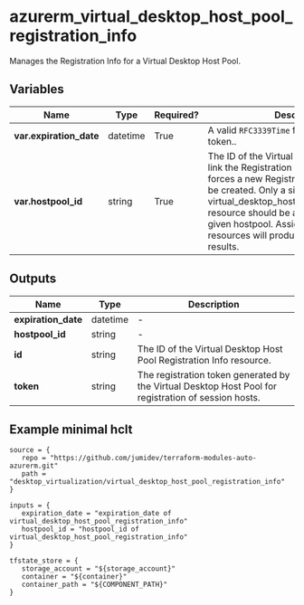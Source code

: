 # azurerm_virtual_desktop_host_pool_registration_info

Manages the Registration Info for a Virtual Desktop Host Pool.

## Variables

| Name | Type | Required? |  Description |
| ---- | ---- | --------- |  ----------- |
| **var.expiration_date** | datetime | True | A valid `RFC3339Time` for the expiration of the token.. | 
| **var.hostpool_id** | string | True | The ID of the Virtual Desktop Host Pool to link the Registration Info to. Changing this forces a new Registration Info resource to be created. Only a single virtual_desktop_host_pool_registration_info resource should be associated with a given hostpool. Assigning multiple resources will produce inconsistent results. | 



## Outputs

| Name | Type | Description |
| ---- | ---- | --------- | 
| **expiration_date** | datetime  | - | 
| **hostpool_id** | string  | - | 
| **id** | string  | The ID of the Virtual Desktop Host Pool Registration Info resource. | 
| **token** | string  | The registration token generated by the Virtual Desktop Host Pool for registration of session hosts. | 

## Example minimal hclt

```hcl
source = {
   repo = "https://github.com/jumidev/terraform-modules-auto-azurerm.git" 
   path = "desktop_virtualization/virtual_desktop_host_pool_registration_info" 
}

inputs = {
   expiration_date = "expiration_date of virtual_desktop_host_pool_registration_info" 
   hostpool_id = "hostpool_id of virtual_desktop_host_pool_registration_info" 
}

tfstate_store = {
   storage_account = "${storage_account}" 
   container = "${container}" 
   container_path = "${COMPONENT_PATH}" 
}


```